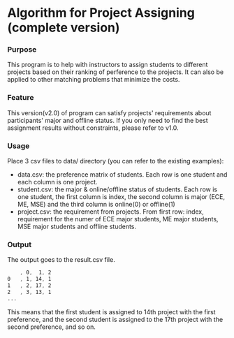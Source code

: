 # Algorithm for Project Assigning (complete version)

### Purpose
This program is to help with instructors to assign students to different projects based on their ranking of perference to the projects. It can also be applied to other matching problems that minimize the costs.

### Feature
This version(v2.0) of program can satisfy projects' requirements about participants' major and offline status. If 
you only need to find the best assignment results without constraints, please refer to v1.0.

### Usage
Place 3 csv files to data/ directory (you can refer to the existing examples):
+ data.csv: the preference matrix of students. Each row is one student and each column is one project.
+ student.csv: the major & online/offline status of students. Each row is one student, the first column is index, the second column is major (ECE, ME, MSE) and the third column is online(0) or offline(1)
+ project.csv: the requirement from projects. From first row: index, requirement for the numer of ECE major students, ME major students, MSE major students and offline students.

### Output
The output goes to the result.csv file.
```css
    , 0,  1, 2
0   , 1, 14, 1
1   , 2, 17, 2
2   , 3, 13, 1
...
```
This means that the first student is assigned to 14th project with the first preference, and the second student is assigned to the 17th project with the second preference, and so on.
